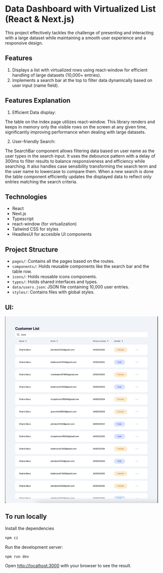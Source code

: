 # Data Dashboard with Virtualized List (React & Next.js)

This project effectively tackles the challenge of presenting and interacting with a large dataset while maintaining a smooth user experience and a responsive design.

## Features

1. Displays a list with virtualized rows using react-window for efficient handling of large datasets (10,000+ entries).
2. Implements a search bar at the top to filter data dynamically based on user input (name field).

## Features Explanation

1. Efficient Data display:

The table on the index page utilizes react-window. This library renders and keeps in memory only the visible rows on the screen at any given time, significantly improving performance when dealing with large datasets.

2. User-friendly Search:

The SearchBar component allows filtering data based on user name as the user types in the search input. It uses the debounce pattern with a delay of 300ms to filter results to balance responsiveness and efficiency while searching. It also handles case sensibility transforming the search term and the user name to lowercase to compare them. When a new search is done the table component efficiently updates the displayed data to reflect only entries matching the search criteria.

## Technologies

- React
- Next.js
- Typescript
- react-window (for virtualization)
- Tailwind CSS for styles
- HeadlesUI for accesible UI components

## Project Structure

- `pages/`: Contains all the pages based on the routes.
- `components/`: Holds reusable components like the search bar and the table row.
- `icons/`: Holds reusable icons components.
- `types/`: Holds shared interfaces and types.
- `data/users.json`: JSON file containing 10,000 user entries.
- `styles/`: Contains files with global styles.

## UI:

![Example Image](./images/demo.png)

## To run locally

Install the dependencies

```bash
npm ci
```

Run the development server:

```bash
npm run dev
```

Open [http://localhost:3000](http://localhost:3000) with your browser to see the result.
